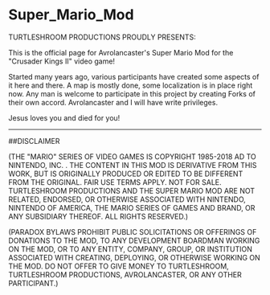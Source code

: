 # Super_Mario_Mod

TURTLESHROOM PRODUCTIONS PROUDLY PRESENTS: 

This is the official page for Avrolancaster's Super Mario Mod for the "Crusader Kings II" video game!

Started many years ago, various participants have created some aspects of it here and there. A map is mostly done, some localization is in place right now. Any man is welcome to participate in this project by creating Forks of their own accord. Avrolancaster and I will have write privileges.

Jesus loves you and died for you!

----------------

##DISCLAIMER

(THE "MARIO" SERIES OF VIDEO GAMES IS COPYRIGHT 1985-2018 AD TO NINTENDO, INC. . THE CONTENT IN THIS MOD IS DERIVATIVE FROM THIS WORK, BUT IS ORIGINALLY PRODUCED OR EDITED TO BE DIFFERENT FROM THE ORIGINAL. FAIR USE TERMS APPLY. NOT FOR SALE. TURTLESHROOM PRODUCTIONS AND THE SUPER MARIO MOD ARE NOT RELATED, ENDORSED, OR OTHERWISE ASSOCIATED WITH NINTENDO, NINTENDO OF AMERICA, THE MARIO SERIES OF GAMES AND BRAND, OR ANY SUBSIDIARY THEREOF. ALL RIGHTS RESERVED.)

(PARADOX BYLAWS PROHIBIT PUBLIC SOLICITATIONS OR OFFERINGS OF DONATIONS TO THE MOD, TO ANY DEVELOPMENT BOARDMAN WORKING ON THE MOD, OR TO ANY ENTITY, COMPANY, GROUP, OR INSTITUTION ASSOCIATED WITH CREATING, DEPLOYING, OR OTHERWISE WORKING ON THE MOD. DO NOT OFFER TO GIVE MONEY TO TURTLESHROOM, TURTLESHROOM PRODUCTIONS, AVROLANCASTER, OR ANY OTHER PARTICIPANT.)


